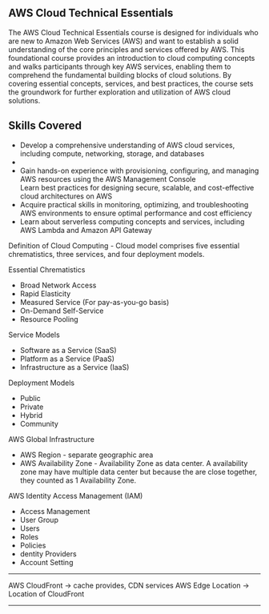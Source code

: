 ## AWS Cloud Technical Essentials

The AWS Cloud Technical Essentials course is designed for individuals who are new to Amazon Web Services (AWS) and want to establish a solid understanding of the core principles and services offered by AWS. This foundational course provides an introduction to cloud computing concepts and walks participants through key AWS services, enabling them to comprehend the fundamental building blocks of cloud solutions. By covering essential concepts, services, and best practices, the course sets the groundwork for further exploration and utilization of AWS cloud solutions.

## Skills Covered
<ul>
 <li>Develop a comprehensive understanding of AWS cloud services, including compute, networking, storage, and databases</li>
 <li> <li>Gain hands-on experience with provisioning, configuring, and managing AWS resources using the AWS Management Console</li>
Learn best practices for designing secure, scalable, and cost-effective cloud architectures on AWS</li>
 <li>Acquire practical skills in monitoring, optimizing, and troubleshooting AWS environments to ensure optimal performance and cost efficiency</li>
 <li>Learn about serverless computing concepts and services, including AWS Lambda and Amazon API Gateway</li>
</ul>

Definition of Cloud Computing - Cloud model comprises five essential chrematistics, three services, and four deployment models.

Essential Chrematistics
<ul>
 <li>Broad Network Access</li>
 <li>Rapid Elasticity</li>
 <li>Measured Service (For pay-as-you-go basis)</li>
 <li>On-Demand Self-Service</li>
 <li>Resource Pooling</li>
</ul>

Service Models
<ul>
 <li>Software as a Service (SaaS)</li>
 <li>Platform as a Service (PaaS)</li>
 <li>Infrastructure as a Service (IaaS)</li>
</ul>

Deployment Models
<ul>
 <li>Public</li>
 <li>Private</li>
 <li>Hybrid</li>
 <li>Community</li>
</ul>


AWS Global Infrastructure
<ul>
 <li>AWS Region - separate geographic area</li>
 <li>AWS Availability Zone - Availability Zone as data center. A availability zone may have multiple data center but because the are close together, they counted as 1 Availability Zone.</li>
</ul>


AWS Identity Access Management (IAM)
<ul>
 <li>Access Management</li>
 <li>User Group</li>
 <li>Users</li>
 <li>Roles</li>
 <li>Policies</li>
 <li>dentity Providers</li>
 <li>Account Setting</li>
</ul>


-------------------------------------------------------------------------------

AWS CloudFront -> cache provides, CDN services
AWS Edge Location -> Location of CloudFront

-------------------------------------------------------------------------------
